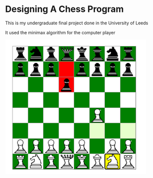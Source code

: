 # Designing A Chess Program
This is my undergraduate final project done in the University of Leeds

It used the minimax algorithm for the computer player

![Chess-play image](https://github.com/Honghao-Zheng/chess-engine/blob/main/chess.png)
